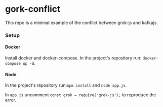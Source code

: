 # gork-conflict
This repo is a minimal example of the conflict between grok-js and kafkajs.

### Setup
#### Docker
Install docker and docker-compose.
In the project's repository run: `docker-compose up -d`.
#### Node
In the project's repository run:`npm install` and `node app.js`.

In `app.js` uncomment `const grok = require('grok-js');` to reproduce the error.